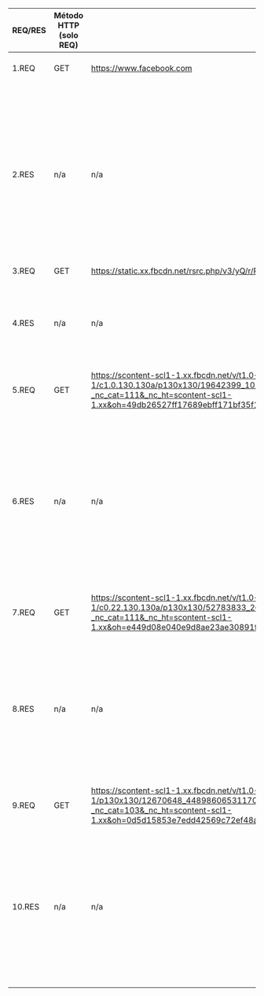 |REQ/RES           |Método HTTP (solo REQ)     |       URL| Headers (sólo nombres)      |Status(solo RES)   |    Descripción    |
| -- | -- | --- | -- | -- | -- |
| 1.REQ  | GET  |  https://www.facebook.com   |  Origin, User-Agent,Content-Type,Accept    | n/a  |   |
|2.RES|n/a| n/a |content-encoding,content-type,x-frame-options,expires,strict-transport-security,expect-ct,access-control-expose-headers,access-control-allow-credentials,x-content-type-options,access-control-allow-origin,access-control-allow-methods,x-fb-debug,date |200 | |
|3.REQ|GET|https://static.xx.fbcdn.net/rsrc.php/v3/yQ/r/P7iQUKoCRnx.png |User-Agent,Accept |n/a||
|4.RES|n/a|n/a|content-type,x-content-type-option,timing-allow-origin,access-control-allow-origin,content-md5,cache-control,x-fb-debug,content-length|200||
|5.REQ|GET|https://scontent-scl1-1.xx.fbcdn.net/v/t1.0-1/c1.0.130.130a/p130x130/19642399_10213076829933566_8485362265789054306_n.jpg?_nc_cat=111&_nc_ht=scontent-scl1-1.xx&oh=49db26527ff17689ebff171bf35f16c8&oe=5D3F1B74 |User-Agent,Accept|n/a||
|6.RES|n/a|n/a|last-modified,x-haystack-needlechecksum,x-needle-checksum,content-type,x-fb-config-version-olb-prod,timing-allow-origin,access-control-allow-origin,cache-control,content-length,x-fb-config-version-elb-prod,date,x-fb-edge-debug,access-control-expose-headers|200||
|7.REQ|GET|https://scontent-scl1-1.xx.fbcdn.net/v/t1.0-1/c0.22.130.130a/p130x130/52783833_262394061320348_1919901723351056384_n.jpg?_nc_cat=111&_nc_ht=scontent-scl1-1.xx&oh=e449d08e040e9d8ae23ae30891fd1d8a&oe=5D0B17F6 |User-Agent,Accept|n/a||
|8.RES|n/a|n/a|last-modified,x-haystack-needlechecksum,x-needle-checksum,content-type,x-fb-config-version-olb-prod,timing-allow-origin,access-control-allow-origin,cache-control,content-length,datemaccess-control-expose-headers|200||
|9.REQ|GET|https://scontent-scl1-1.xx.fbcdn.net/v/t1.0-1/p130x130/12670648_448986065311702_2474186993469468691_n.jpg?_nc_cat=103&_nc_ht=scontent-scl1-1.xx&oh=0d5d15853e7edd42569c72ef48a02e92&oe=5D0877A0 |User-Agent,Accept|n/a||
|10.RES|n/a|n/a|last-modified,x-haystack-needlechecksum,x-needle-checksum,content-type,x-fb-config-version-olb-prod,-fb-config-version-olb-prod,access-control-allow-origin,cache-control,content-length,x-fb-config-version-elb-prod,date,access-control|200||
